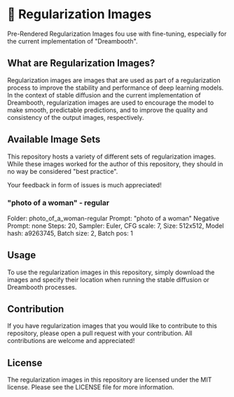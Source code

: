 # 🌄 Regularization Images
Pre-Rendered Regularization Images fou use with fine-tuning, especially for the current implementation of "Dreambooth".

## What are Regularization Images?
Regularization images are images that are used as part of a regularization process to improve the stability and performance of deep learning models. In the context of stable diffusion and the current implementation of Dreambooth, regularization images are used to encourage the model to make smooth, predictable predictions, and to improve the quality and consistency of the output images, respectively.

## Available Image Sets
This repository hosts a variety of different sets of regularization images. While these images worked for the author of this repository, they should in no way be considered "best practice".

Your feedback in form of issues is much appreciated!

### "photo of a woman" - regular

Folder: photo_of_a_woman-regular
Prompt: "photo of a woman"
Negative Prompt: none
Steps: 20, Sampler: Euler, CFG scale: 7, Size: 512x512, Model hash: a9263745, Batch size: 2, Batch pos: 1

## Usage
To use the regularization images in this repository, simply download the images and specify their location when running the stable diffusion or Dreambooth processes.

## Contribution
If you have regularization images that you would like to contribute to this repository, please open a pull request with your contribution. All contributions are welcome and appreciated!

## License
The regularization images in this repository are licensed under the MIT license. Please see the LICENSE file for more information.
